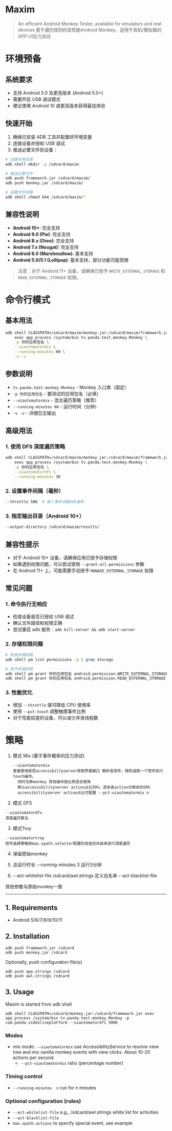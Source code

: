 # Maxim 

> An efficient Android Monkey Tester, available for emulators and real devices
> 基于遍历规则的高性能Android Monkey，适用于真机/模拟器的APP UI压力测试


# 环境预备

## 系统要求
* 支持 Android 5.0 及更高版本 (Android 5.0+)
* 需要开启 USB 调试模式
* 建议使用 Android 10 或更高版本获得最佳体验

## 快速开始
1. 确保已安装 ADB 工具并配置好环境变量
2. 连接设备并授权 USB 调试
3. 推送必要文件到设备：
```bash
# 创建专用目录
adb shell mkdir -p /sdcard/maxim

# 推送必要文件
adb push framework.jar /sdcard/maxim/
adb push monkey.jar /sdcard/maxim/

# 设置文件权限
adb shell chmod 644 /sdcard/maxim/*
```

## 兼容性说明
- **Android 10+**: 完全支持
- **Android 9.0 (Pie)**: 完全支持
- **Android 8.x (Oreo)**: 完全支持
- **Android 7.x (Nougat)**: 完全支持
- **Android 6.0 (Marshmallow)**: 基本支持
- **Android 5.0/5.1 (Lollipop)**: 基本支持，部分功能可能受限

> 注意：对于 Android 11+ 设备，请确保已授予 `WRITE_EXTERNAL_STORAGE` 和 `READ_EXTERNAL_STORAGE` 权限。

# 命令行模式

## 基本用法
```bash
adb shell CLASSPATH=/sdcard/maxim/monkey.jar:/sdcard/maxim/framework.jar \
    exec app_process /system/bin tv.panda.test.monkey.Monkey \
    -p 你的应用包名 \
    --uiautomatormix \
    --running-minutes 60 \
    -v -v
```

## 参数说明
* `tv.panda.test.monkey.Monkey` - Monkey 入口类（固定）
* `-p 你的应用包名` - 要测试的应用包名（必填）
* `--uiautomatormix` - 混合遍历策略（推荐）
* `--running-minutes 60` - 运行时间（分钟）
* `-v -v` - 详细日志输出

## 高级用法

### 1. 使用 DFS 深度遍历策略
```bash
adb shell CLASSPATH=/sdcard/maxim/monkey.jar:/sdcard/maxim/framework.jar \
    exec app_process /system/bin tv.panda.test.monkey.Monkey \
    -p 你的应用包名 \
    --uiautomatordfs \
    --running-minutes 30
```

### 2. 设置事件间隔（毫秒）
```bash
--throttle 500  # 每个事件间隔500毫秒
```

### 3. 指定输出目录（Android 10+）
```bash
--output-directory /sdcard/maxim/results/
```

## 兼容性提示
- 对于 Android 10+ 设备，请确保应用已授予存储权限
- 如果遇到权限问题，可以尝试使用 `--grant-all-permissions` 参数
- 在 Android 11+ 上，可能需要手动授予 `MANAGE_EXTERNAL_STORAGE` 权限

## 常见问题

### 1. 命令执行无响应
- 检查设备是否已授权 USB 调试
- 确认文件路径和权限正确
- 尝试重启 adb 服务：`adb kill-server && adb start-server`

### 2. 存储权限问题
```bash
# 检查存储权限
adb shell pm list permissions -g | grep storage

# 授予存储权限
adb shell pm grant 你的应用包名 android.permission.WRITE_EXTERNAL_STORAGE
adb shell pm grant 你的应用包名 android.permission.READ_EXTERNAL_STORAGE
```

### 3. 性能优化
- 增加 `--throttle` 值可降低 CPU 使用率
- 使用 `--pct-touch` 调整触摸事件比例
- 对于性能较差的设备，可以减少并发线程数

# 策略

1. 模式 Mix (基于事件概率的压力测试)
   ```
   --uiautomatormix
   直接使用底层accessibiltyserver获取界面接口 解析各控件，随机选取一个控件执行touch操作。
     同时与原monkey 其他操作按比例混合使用
     默认accessibilityserver action占比50%，其余各action分剩余的50%
     accessibilityserver action占比可配置 --pct-uiautomatormix n
   ```

2. 模式 DFS
  ```
  --uiautomatordfs
  深度遍历算法
  ```

3. 模式Troy
  ```
  --uiautomatortroy
  控件选择策略按max.xpath.selector配置的高低优先级来进行深度遍历
  ```

4. 保留原始monkey

5. 总运行时长
  --running-minutes 3  运行3分钟

6. --act-whitelist-file  /sdcard/awl.strings    定义白名单
   --act-blacklist-file

其他参数与原始monkey一致


<hr>



## 1. Requirements

- Android 5/6/7/8/9/10/11


## 2. Installation
```
adb push framework.jar /sdcard
adb push monkey.jar /sdcard
```
Optionally, push configuration file(s)
```
adb push ape.strings /sdcard
adb push awl.strings /sdcard

```
## 3. Usage 

Maxim is started from adb shell 
```
adb shell CLASSPATH=/sdcard/monkey.jar:/sdcard/framework.jar exec app_process /system/bin tv.panda.test.monkey.Monkey -p com.panda.videoliveplatform --uiautomatordfs 5000
```

### Modes
* mix mode:  `--uiautomatormix`  use AccessibilityService to resolve view tree and mix vanilla monkey events with view clicks.  About 10-20 actions per second.
  * `--pct-uiautomatormix`   ratio (percentage number)

### Timing control
* `--running-minutes  n`  run for n minutes

### Optional configuration (rules)

* `--act-whitelist-file` e.g., /sdcard/awl.strings white list for activities
* `--act-blacklist-file`
* `max.xpath.actions`  to specify special event, see example
